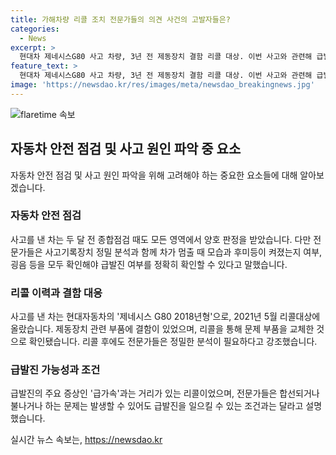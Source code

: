 ```yaml
---
title: 가해차량 리콜 조치 전문가들의 의견 사건의 고발자들은?
categories:
  - News
excerpt: >
  현대차 제네시스G80 사고 차량, 3년 전 제동장치 결함 리콜 대상. 이번 사고와 관련해 급발진 가능성을 전문가들이 우려하는 가운데, 제동장치 부품 교체 후 모든 영역에서 양호 판정 받았으나, 사고기록 분석과 함께 사고 당시 상황 확인이 필요하다는 지적. (길이: 148자)
feature_text: >
  현대차 제네시스G80 사고 차량, 3년 전 제동장치 결함 리콜 대상. 이번 사고와 관련해 급발진 가능성을 전문가들이 우려하는 가운데, 제동장치 부품 교체 후 모든 영역에서 양호 판정 받았으나, 사고기록 분석과 함께 사고 당시 상황 확인이 필요하다는 지적. (길이: 148자)
image: 'https://newsdao.kr/res/images/meta/newsdao_breakingnews.jpg'
---
```


<p><img src="https://newsdao.kr/res/images/meta/newsdao_breakingnews.jpg" alt="flaretime 속보" /></p>

<h2 data-ke-size="size26">자동차 안전 점검 및 사고 원인 파악 중 요소</h2>

<p data-ke-size="size16">자동차 안전 점검 및 사고 원인 파악을 위해 고려해야 하는 중요한 요소들에 대해 알아보겠습니다.</p>

<h3>자동차 안전 점검</h3>

<p data-ke-size="size16">사고를 낸 차는 두 달 전 종합점검 때도 모든 영역에서 양호 판정을 받았습니다. 다만 전문가들은 사고기록장치 정밀 분석과 함께 차가 멈출 때 모습과 후미등이 켜졌는지 여부, 굉음 등을 모두 확인해야 급발진 여부를 정확히 확인할 수 있다고 말했습니다.</p>

<h3>리콜 이력과 결함 대응</h3>

<p data-ke-size="size16">사고를 낸 차는 현대자동차의 '제네시스 G80 2018년형'으로, 2021년 5월 리콜대상에 올랐습니다. 제동장치 관련 부품에 결함이 있었으며, 리콜을 통해 문제 부품을 교체한 것으로 확인됐습니다. 리콜 후에도 전문가들은 정밀한 분석이 필요하다고 강조했습니다.</p>

<h3>급발진 가능성과 조건</h3>

<p data-ke-size="size16">급발진의 주요 증상인 '급가속'과는 거리가 있는 리콜이었으며, 전문가들은 합선되거나 불나거나 하는 문제는 발생할 수 있어도 급발진을 일으킬 수 있는 조건과는 달라고 설명했습니다.</p>
실시간 뉴스 속보는, <a href="https://newsdao.kr" rel="dofollow">https://newsdao.kr</a>


